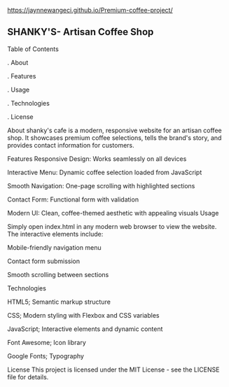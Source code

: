 https://jaynnewangeci.github.io/Premium-coffee-project/

## SHANKY'S- Artisan Coffee Shop

 Table of Contents
 
. About

. Features


. Usage

. Technologies

. License

About
shanky's cafe  is a modern, responsive website for an artisan coffee shop. It showcases premium coffee selections, tells the brand's story, and provides contact information for customers.

Features
Responsive Design: Works seamlessly on all devices

Interactive Menu: Dynamic coffee selection loaded from JavaScript

Smooth Navigation: One-page scrolling with highlighted sections

Contact Form: Functional form with validation

Modern UI: Clean, coffee-themed aesthetic with appealing visuals
Usage

Simply open index.html in any modern web browser to view the website. The interactive elements include:

Mobile-friendly navigation menu

Contact form submission

Smooth scrolling between sections

Technologies

HTML5; Semantic markup structure

CSS; Modern styling with Flexbox and CSS variables

JavaScript; Interactive elements and dynamic content

Font Awesome; Icon library

Google Fonts; Typography

License
This project is licensed under the MIT License - see the LICENSE file for details.



